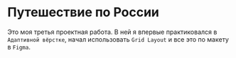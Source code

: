 # Путешествие по России

Это моя третья проектная работа. В ней я впервые практиковался в `Адаптивной вёрстке`, начал использовать `Grid Layout` и все это по макету в `Figma`. 